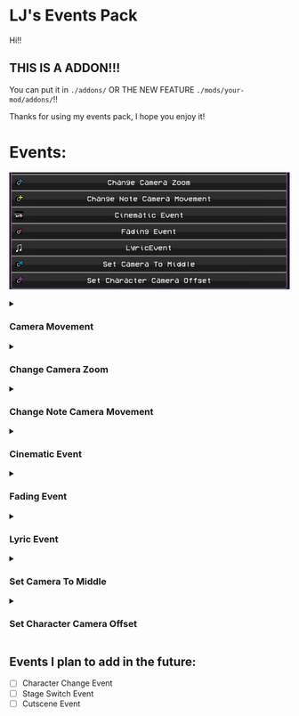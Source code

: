 # LJ's Events Pack
Hi!!

## THIS IS A ADDON!!!
You can put it in `./addons/` OR THE NEW FEATURE `./mods/your-mod/addons/`!!

Thanks for using my events pack, I hope you enjoy it!

# Events:
![all the custom events added](github/events.png)
<details>
    <summary><h3>Camera Movement</h3></summary>
    <p>Edited the event so that you can make the camera instantly focus on a character. You can also tween to the character's position. Easing and Time.</p>
    <p>Event parameters are exactly what they mean.</p>
    <img src="github/camera_movement.png" alt="camera movement event parameters">
</details>

<details>
    <summary><h3>Change Camera Zoom</h3></summary>
    <p>This changes the defaultCamZoom variable to be that value. You can also tween the value.</p>
    <p>Instant - instantly changes the zoom value.</p>
    <p>Additive - adds the value to the current zoom value.</p>
    <p>Take Snapshot - saves the current zoom value to a snapshot. (A snapshot is taken on creation of PlayState)</p>
    <p>Reset To Snapshot - resets the zoom value to the snapshot.</p>
    <p>Time - The time in beats that the tween takes.</p>
    <p>Tween Ease - ease function. (FlxEase)</p>
    <p>Tween Type - ease type. (FlxEase)</p>
    <img src="github/change_camera_zoom.png" alt="change camera zoom event parameters">
</details>

<details>
    <summary><h3>Change Note Camera Movement</h3></summary>
    <p>The event pack contains a script that moves the camera when a character is focused on and hits a note. Check out ./songs/ui_notecam.hx for more info.</p>
    <img src="github/change_note_camera_movement.png" alt="change note camera movement event parameters">
</details>

<details>
    <summary><h3>Cinematic Event</h3></summary>
    <p>This event shows 2 bars on the top and bottom. (Its rendered with one sprite!! check out the event .hx lol)</p>
    <p>The time is in steps, but toggling Convert Steps to Beats or Convert Steps or Beats into Time will do exactly that.</p>
    <p>Everything else is self explanatory.</p>
    <img src="github/cinematic_event.png" alt="cinematic event parameters">
</details>

<details>
    <summary><h3>Fading Event</h3></summary>
    <p>Fading event can act like a flash event, but with more control the alpha, and time with tweens.</p>
    <p>Events are self explanatory.</p>
    <img src="github/fading_event.png" alt="fading event parameters">
</details>

<details>
    <summary><h3>Lyric Event</h3></summary>
    <p>This was made for Pillar Funkin! It's a bit complicated to explain here, but it uses a .json in `./songs/your-song/lyric.json`, you can find an example in `./github/`</p>
    <p>Events are self explanatory.</p>
    <img src="github/lyric_event.png" alt="lyric event parameters">
</details>

<details>
    <summary><h3>Set Camera To Middle</h3></summary>
    <p>This basically acts like the YoshiCrafterEngine's version of the % between 2 characters. Pick 2 strumline's characters, and the float will be point between them.</p>
    <p>Events are self explanatory.</p>
    <img src="github/set_camera_to_middle.png" alt="set camera to middle event parameters">
</details>

<details>
    <summary><h3>Set Character Camera Offset</h3></summary>
    <p>This modifies the Character's camera position. You can also tween to the value as well.</p>
    <!--  -->
    <p>Camera Target - The character index of the `strumLine.characters` array to edit.</p>
    <p>Additive - Adds the value to the current camera offset.</p>
    <p>Take Snapshot - Saves the camera's position value as a snapshot. (A snapshot is taken on creation of PlayState)</p>
    <p>Reset To Snapshot - Resets the camera's position to the snapshot. (Per character!!)</p>
    <p>Tween Time - The time in beats that the tween takes. If left at 0, camFollow's lerp will be used instead.</p>
    <p>The rest is self explanatory.</p>
    <!--  -->
    <img src="github/set_character_camera_offset.png" alt="set character camera offset event parameters">
</details>

## Events I plan to add in the future:

- [ ] Character Change Event
- [ ] Stage Switch Event
- [ ] Cutscene Event